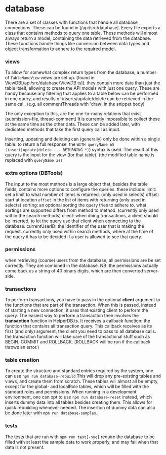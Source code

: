 # database

There are a set of classes with functions that handle all database connections. These can be found in [/api/src/database].
Every file exports a class that contains methods to query one table. These methods will almost always return a model, containing the data retrieved from the database.
These functions handle things like conversion between data types and object transformation to adhere to the required model.

### views

To allow for somewhat complex return types from the database, a number of `TableNameView` views are set up. (found in ViewDB[/api/src/database/ViewDB.ts]). they contain more data than just the table itself, allowing to create the API models with just one query.
These are handy because any filtering that applies to a table below can be performed in one query, and results of inserts/update/delete can be retrieved in the same call.
(e.g. all commentThreads with 'draw' in the snippet body)

The only exception to this, are the one-to-many relations that exist (submission-file, thread-comment)
It is currently impossible to collect these at the same time as the other data.
These can be added later, with dedicated methods that take the first query call as input.

Inserting, updating and deleting can (generally) only be done within a single table.
to return a full response, the ```WITH queryName AS (insert|update|delete ... RETURNING *)```) syntax is used.
The result of this query is the input for the view (for that table). (the modified table name is replaced with `queryName as`)

### extra options (DBTools)

The input to the most methods is a large object that, besides the table fields, contains more options to configure the queries.
these include:
	limit: set a limit to what number of items is returned. (only used in selects)
	offset: start at location `offset` in the list of items with returning (only used in selects)
	sorting: an optional sorting the query tries to adhere to. what sortings are supported differs from method to method. (currently only used within the search methods)
	client: when doing transactions, a client should be inserted, to let the query use that client when connecting to the database.
	currentUserID: the identifier of the user that is making the request. currently only used within search methods, where at the time of the query it has to be decided if a user is allowed to see that query.

### permissions
when retrieving (course) users from the database, all permissions are be set correctly. They are combined in the database.
NB: the permissions actually come back as a string of 40 binary digits, which are then converted server-side.

### transactions
To perform transactions, you have to pass in the optional **client** argument to the functions that are part of the transaction. When this is passed, instead of starting a new connection, it uses that existing client to perform the query. The easiest way to perform a transaction then involves the **transaction** function in HelperDB.ts. It receives a callback function: the function that contains all transaction query. This callback receives as its first (and only) argument, the client you need to pass to all database calls. the transaction function will take care of the transactional stuff such as BEGIN, COMMIT and ROLLBACK. (ROLLBACK will be run if the callback throws an error.)

### table creation
To create the structure and standard entries required by the system, one can use `npm run database-rebuild`
This will drop any pre-existing tables and views, and create them from scratch.
These tables will almost all be empty, except for the global- and localRole tables, which will be filled with the standard roles and permissions.
When running in a development environment, one can opt to use `npm run database-reset` instead, which inserts dummy data into all tables besides creating them. This allows for quick rebuilding whenever needed.
The insertion of dummy data can also be done later with `npm run database-samples`.

### tests
The tests that are run with `npm run test[-nyc]` require the database to be filled with at least the sample data to work properly, and may fail when that data is not present.
